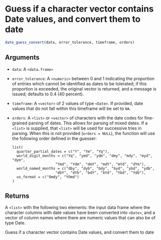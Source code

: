 # Guess if a character vector contains Date values, and convert them to date

```r
date_guess_convert(data, error_tolerance, timeframe, orders)
```

## Arguments

- `data`: A `<data.frame>`
- `error_tolerance`: A `<numeric>` between 0 and 1 indicating the proportion of entries which cannot be identified as dates to be tolerated; if this proportion is exceeded, the original vector is returned, and a message is issued; defaults to 0.4 (40 percent).
- `timeframe`: A `<vector>` of 2 values of type `<Date>`. If provided, date values that do not fall within this timeframe will be set to `NA`.
- `orders`: A `<list>` or `<vector>` of characters with the date codes for fine-grained parsing of dates. This allows for parsing of mixed dates. If a `<list>` is supplied, that `<list>` will be used for successive tries in parsing. When this is not provided (`orders = NULL`), the function will use the following order defined in the guesser:
    
     
    
    ```
    list(
      quarter_partial_dates = c("Y", "Ym", "Yq"),
      world_digit_months = c("Yq", "ymd", "ydm", "dmy", "mdy", "myd", "dym",
                        "Ymd", "Ydm", "dmY", "mdY", "mYd", "dYm"),
      world_named_months = c("dby", "dyb", "bdy", "byd", "ybd", "ydb",
                        "dbY", "dYb", "bdY", "bYd", "Ybd", "Ydb"),
      us_format = c("Omdy", "YOmd")
    )
    ```

## Returns

A `<list>` with the following two elements: the input data frame where the character columns with date values have been converted into `<Date>`, and a vector of column names where there are numeric values that can also be of type Date.

Guess if a character vector contains Date values, and convert them to date
